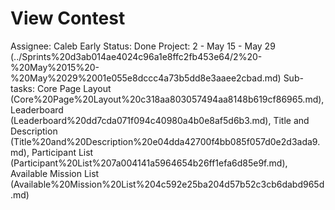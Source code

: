 # View Contest

Assignee: Caleb Early
Status: Done
Project: 2 - May 15 - May 29 (../Sprints%20d3ab014ae4024c96a1e8ffc2fb453e64/2%20-%20May%2015%20-%20May%2029%2001e055e8dccc4a73b5dd8e3aaee2cbad.md)
Sub-tasks: Core Page Layout (Core%20Page%20Layout%20c318aa803057494aa8148b619cf86965.md), Leaderboard (Leaderboard%20dd7cda071f094c40980a4b0e8af5d6b3.md), Title and Description (Title%20and%20Description%20e04dda42700f4bb085f057d0e2d3ada9.md), Participant List (Participant%20List%207a004141a5964654b26ff1efa6d85e9f.md), Available Mission List (Available%20Mission%20List%204c592e25ba204d57b52c3cb6dabd965d.md)
